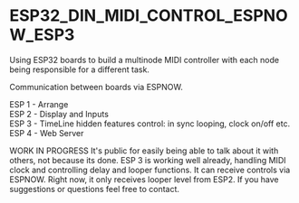 # ESP32_DIN_MIDI_CONTROL_ESPNOW_ESP3

Using ESP32 boards to build a multinode MIDI controller with each node being responsible for a different task. 

Communication between boards via ESPNOW.

ESP 1 - Arrange <br>
ESP 2 - Display and Inputs <br>
ESP 3 - TimeLine hidden features control: in sync looping, clock on/off etc. <br>
ESP 4 - Web Server <br>

WORK IN PROGRESS
It's public for easily being able to talk about it with others, not because its done.
ESP 3 is working well already, handling MIDI clock and controlling delay and looper functions. 
It can receive controls via ESPNOW. Right now, it only receives looper level from ESP2.
If you have suggestions or questions feel free to contact.
